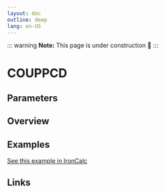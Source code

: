 ```yaml
---
layout: doc
outline: deep
lang: en-US
---
```


::: warning
**Note:** This page is under construction 🚧
:::

# COUPPCD

## Parameters

## Overview

## Examples

[See this example in IronCalc](https://app.ironcalc.com/?filename=couppcd)

## Links